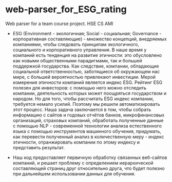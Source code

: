 # web-parser_for_ESG_rating
Web parser for a team course project. HSE CS AMI 

- ESG (Environment - экологичная; Social - социальная; Governance - корпоративная составляющие) - множество концепций, внедряемых компаниями, чтобы следовать принципам
экологичного, социального и корпоративного управления. В наше время у компаний есть тенденция на развитие этичности: это обусловлено как новыми общественными парадигмами,
так и большей поддержкой государства. Как следствие, компании, обладающие социальной
ответственностью, заботящиеся об окружающем нас мире, с большей вероятностью привлекают инвестиции. Мерой измерения этичности компаний является индекс ESG. Рейтинг ESG
полезен для инвесторов: с помощью него можно отследить компании, деятельность которых
может поощряться государством и народом. Но для того, чтобы рассчитать ESG индекс компании, требуется немало усилий. Поэтому мы решили автоматизировать этот процесс. Наша
задача заключается в том, чтобы собрать информацию с сайтов и годовых отчётов банков,
микрофинансовых организаций, страховых компаний, обработать полученные данные с помощью NLP - современной технологии анализа естественного языка с помощью инструментов
машинного обучения, придумать, как перевести полученный анализ в количественную меру - индекс этичности, отранжировать компании по этому индексу и представить результат.

- Наш код предоставляет первичную обработку связанных веб-сайтов компаний, и решает проблему с определением иерархической составляющей страниц друг относительно друга, что будет полезно при дальнейшем использовании данных для обучения.
